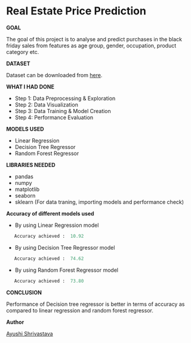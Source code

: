 # **Real Estate Price Prediction**

**GOAL**

The goal of this project is to analyse and predict purchases in the black friday sales from features as age group, gender, occupation, product category etc.

**DATASET**

Dataset can be downloaded from [here](https://www.kaggle.com/sdolezel/black-friday?select=train.csv).

**WHAT I HAD DONE**
- Step 1: Data Preprocessing & Exploration
- Step 2: Data Visualization
- Step 3: Data Training & Model Creation
- Step 4: Performance Evaluation


**MODELS USED**
-  Linear Regression
-  Decision Tree Regressor
-  Random Forest Regressor



**LIBRARIES NEEDED**
- pandas
- numpy
- matplotlib
- seaborn
- sklearn (For data traning, importing models and performance check)


**Accuracy of different models used**
- By using Linear Regression model 
 ```python
    Accuracy achieved :  10.92
 ``` 
 - By using Decision Tree Regressor model 
 ```python
    Accuracy achieved :  74.62
 ``` 
  - By using Random Forest Regressor model 
 ```python
    Accuracy achieved :  73.80
 ```



**CONCLUSION**

Performance of Decision tree regressor is better in terms of accuracy as compared to linear regression and random forest regressor.


**Author** 

[Ayushi Shrivastava](https://github.com/ayushi424)